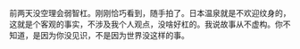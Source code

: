 前两天没空理会弱智杠。刚刚恰巧看到，随手拍了。日本温泉就是不欢迎纹身的，这就是个客观的事实，不涉及我个人观点，没啥好杠的。我说故事从不虚构。你不知道，是因为你没见识，不是因为世界没这样的事。 ​​​
